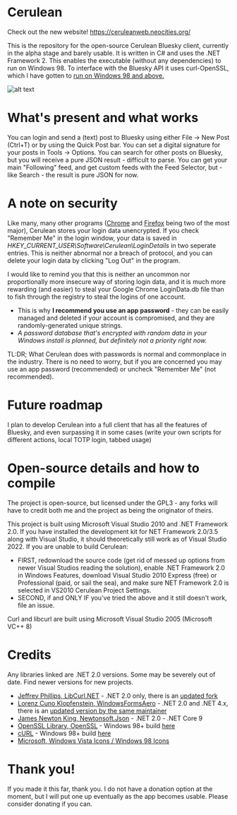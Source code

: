 # Cerulean 

Check out the new website! https://ceruleanweb.neocities.org/

This is the repository for the open-source Cerulean Bluesky client, currently in the alpha stage and barely usable. It is written in C# and uses 
the .NET Framework 2. This enables the executable (without any dependencies) to run on Windows 98. To interface with the Bluesky
API it uses curl-OpenSSL, which I have gotten to [run on Windows 98 and above.](https://github.com/OmegaAOL/curl-windows98) 

![alt text](https://i.imgur.com/bzciwrw.png)

# What's present and what works

You can login and send a (text) post to Bluesky using either File -> New Post (Ctrl+T) or by using the Quick Post bar.
You can set a digital signature for your posts in Tools -> Options.
You can search for other posts on Bluesky, but you will receive a pure JSON result - difficult to parse.
You can get your main "Following" feed, and get custom feeds with the Feed Selector, but - like Search - the result is pure JSON for now.

# A note on security

Like many, many other programs ([Chrome](https://www.askcybersecurity.com/where-are-my-saved-passwords-in-chrome/) and [Firefox](https://stackoverflow.com/questions/37685932/where-in-the-filesystem-does-firefox-store-saved-passwords)
being two of the most major), Cerulean stores your login data unencrypted. If you check "Remember Me" in the login window, your data is saved in *HKEY_CURRENT_USER\Software\Cerulean\LoginDetails* in two seperate entries. This is
neither abnormal nor a breach of protocol, and you can delete your login data by clicking 
"Log Out" in the program. 

I would like to remind you that this is neither an uncommon nor proportionally more insecure way of storing login data, and it is much more rewarding (and easier) to steal your Google Chrome LoginData.db file than to fish through
the registry to steal the logins of one account.

- This is why **I recommend you use an app password** - they can be easily managed and deleted if your account is compromised, and they are randomly-generated unique strings.
- *A password database that's encrypted with random data in your Windows install is planned, but definitely not a priority right now.*

TL:DR; What Cerulean does with passwords is normal and commonplace in the industry. There is no need to worry, but if you are concerned you may use an app password (recommended) or uncheck "Remember Me" (not recommended).

# Future roadmap

I plan to develop Cerulean into a full client that has all the features of Bluesky, and even surpassing it in some cases (write your own scripts for different actions, local TOTP login, tabbed usage)

# Open-source details and how to compile

The project is open-source, but licensed under the GPL3 - any forks will have to credit both me and the project as being the originator of theirs.

This project is built using Microsoft Visual Studio 2010 and .NET Framework 2.0. If you have installed the development kit for NET Framework 2.0/3.5 along with Visual Studio,
it should theoretically still work as of Visual Studio 2022. If you are unable to build Cerulean:

- FIRST, redownload the source code (get rid of messed up options from newer Visual Studios reading the solution), enable .NET Framework 2.0 in Windows Features,
  download Visual Studio 2010 Express (free) or Professional (paid, or sail the sea), and make sure NET Framework 2.0 is selected in VS2010 Cerulean Project Settings.
- SECOND, if and ONLY IF you've tried the above and it still doesn't work, file an issue.

Curl and libcurl are built using Microsoft Visual Studio 2005 (Microsoft VC++ 8)

# Credits

Any libraries linked are .NET 2.0 versions. Some may be severely out of date. Find newer versions for new projects.

- [Jeffrey Phillips, LibCurl.NET](https://sourceforge.net/projects/libcurl-net/) - .NET 2.0 only, there is an [updated fork](https://github.com/masroore/CurlSharp)
- [Lorenz Cuno Klopfenstein, WindowsFormsAero](https://codeplexarchive.org/project/windowsformsaero) - .NET 2.0 and .NET 4.x, there is an [updated version by the same maintainer](https://github.com/LorenzCK/WindowsFormsAero)
- [James Newton King, Newtonsoft.Json](https://www.newtonsoft.com/json) - .NET 2.0 - .NET Core 9
- [OpenSSL Library, OpenSSL](https://openssl-library.org/source/old/1.0.2/index.html) - Windows 98+ build [here](https://github.com/OmegaAOL/openssl-windows98)
- [cURL](https://curl.se/download/) - Windows 98+ build [here](https://github.com/OmegaAOL/curl-windows98)
- [Microsoft, Windows Vista Icons / Windows 98 Icons](https://www.microsoft.com)


# Thank you!

If you made it this far, thank you. I do not have a donation option at the moment, but I will put one up eventually as the app becomes usable. Please consider donating if you can.
